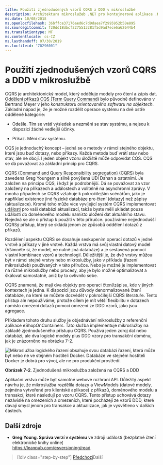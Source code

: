 ```yaml
---
title: Použití zjednodušených vzorů CQRS a DDD v mikroslužbě
description: Architektura mikroslužeb .NET pro kontejnerové aplikace .NET | Pochopení celkového vztahu mezi vzory CQRS a DDD.
ms.date: 10/08/2018
ms.openlocfilehash: 36bffce37176aed6c7d9daea7f2995952b58e895
ms.sourcegitcommit: f20dd18dbcf2275513281f5d9ad7ece6a62644b4
ms.translationtype: MT
ms.contentlocale: cs-CZ
ms.lasthandoff: 07/30/2019
ms.locfileid: "70296001"
---
```

# <a name="apply-simplified-cqrs-and-ddd-patterns-in-a-microservice"></a>Použití zjednodušených vzorů CQRS a DDD v mikroslužbě

CQRS je architektonický model, který odděluje modely pro čtení a zápis dat. [Oddělení příkazů CQS (Term Query Command)](https://martinfowler.com/bliki/CommandQuerySeparation.html) bylo původně definováno v Bertrand Meyer v jeho *konstruktoru orientovaného softwaru na objektech*. Základní nápad je, že je možné rozdělit operace systému na dvě ostře oddělené kategorie:

- Odešle. Tím se vrátí výsledek a nezmění se stav systému, a nejsou k dispozici žádné vedlejší účinky.

- Příkaz. Mění stav systému.

CQS je jednoduchý koncept – jedná se o metody v rámci stejného objektu, které jsou buď dotazy, nebo příkazy. Každá metoda buď vrátí stav nebo stav, ale ne obojí. I jeden objekt vzoru úložiště může odpovídat CQS. CQS se dá považovat za základní princip pro CQRS.

[CQRS (Command and Query Responsibility segregation) (CQRS)](https://martinfowler.com/bliki/CQRS.html) byla zavedena Greg Youngem a silně povýšena UDI Dahan a ostatními. Je založen na principu CQS, i když je podrobnější. Dá se považovat za vzor založený na příkazech a událostech a volitelně na asynchronní zprávy. V mnoha případech se CQRS vztahuje k pokročilejším scénářům, jako je například existence jiné fyzické databáze pro čtení (dotazy) než zápisy (aktualizace). Kromě toho může více vyvíjející systém CQRS implementovat [události](https://martinfowler.com/eaaDev/EventSourcing.html) pro vaši databázi aktualizací, takže byste měli ukládat pouze události do doménového modelu namísto uložení dat aktuálního stavu. Nejedná se ale o přístup k použití v této příručce. používáme nejjednodušší CQRSý přístup, který se skládá jenom ze způsobů oddělení dotazů z příkazů.

Rozdělení aspektu CQRS se dosahuje seskupením operací dotazů v jedné vrstvě a příkazy v jiné vrstvě. Každá vrstva má svůj vlastní datový model (Všimněte si, že model, ne nutně jiná databáze) a je sestavená pomocí vlastní kombinace vzorů a technologií. Důležitější je, že dvě vrstvy můžou být v rámci stejné vrstvy nebo mikroslužby, jako v příkladu (řazení mikroslužeb) používaných v této příručce. Nebo je možné je implementovat na různé mikroslužby nebo procesy, aby je bylo možné optimalizovat a škálovat samostatně, aniž by to ovlivnilo sebe.

CQRS znamená, že mají dva objekty pro operaci čtení/zápisu, kde v jiných kontextech je jedna. K dispozici jsou důvody denormalizované čtení databáze, na které se můžete dozvědět v pokročilejší CQRS literatuře. Tento přístup ale nepoužíváme, protože cílem je mít větší flexibilitu v dotazech namísto omezení dotazů pomocí omezení ze DDD vzorů, jako jsou agregace.

Příkladem tohoto druhu služby je objednávání mikroslužby z referenční aplikace eShopOnContainers. Tato služba implementuje mikroslužby na základě zjednodušeného přístupu CQRS. Používá jeden zdroj dat nebo databázi, ale dva logické modely plus DDD vzory pro transakční doménu, jak je znázorněno na obrázku 7-2.

![Mikroslužba logického řazení obsahuje svou databázi řazení, která může být nebo ne ve stejném hostiteli Docker. Databáze ve stejném hostiteli Docker je dobrá pro vývoj, ale ne pro produkční prostředí.](./media/image2.png)

**Obrázek 7-2**. Zjednodušená mikroslužba založená na CQRS a DDD

Aplikační vrstva může být samotné webové rozhraní API. Důležitý aspekt návrhu je, že mikroslužba rozdělila dotazy a ViewModels (datové modely, zejména vytvořené pro klientské aplikace) z příkazů, doménového modelu a transakcí, které následují po vzoru CQRS. Tento přístup uchovává dotazy nezávislé na omezeních a omezeních, které pocházejí ze vzorů DDD, které dávají smysl jenom pro transakce a aktualizace, jak je vysvětleno v dalších částech.

## <a name="additional-resources"></a>Další zdroje

- **Greg Young. Správa verzí v systému** ve zdroji událostí (bezplatné čtení elektronické knihy online) \
   <https://leanpub.com/esversioning/read>

>[!div class="step-by-step"]
>[Předchozí](index.md)Další
>[](eshoponcontainers-cqrs-ddd-microservice.md)
